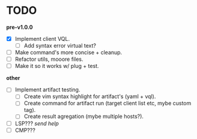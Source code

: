 # TODO

**pre-v1.0.0**

- [x] Implement client VQL.
    - [ ] Add syntax error virtual text?
- [ ] Make command's more concise + cleanup.
- [ ] Refactor utils, mooore files.
- [ ] Make it so it works w/ plug + test.

**other**

- [ ] Implement artifact testing.
    - [ ] Create vim syntax highlight for artifact's (yaml + vql). 
    - [ ] Create command for artifact run (target client list etc, mybe custom tag).
    - [ ] Create result agregation (mybe multiple hosts?).
- [ ] LSP??? *send help*
- [ ] CMP???
